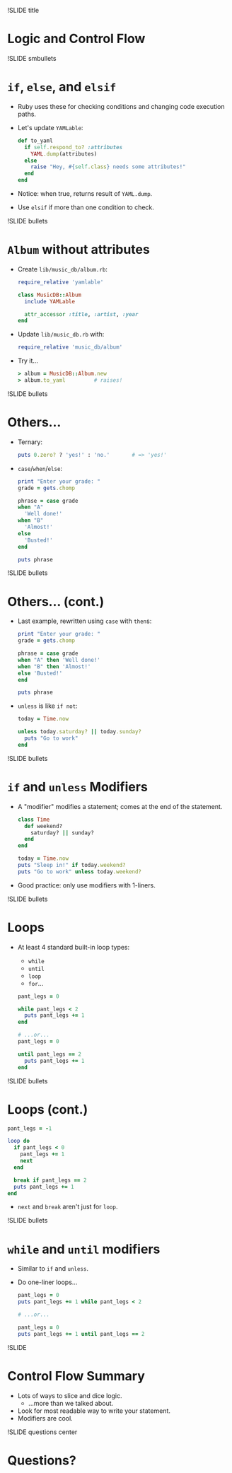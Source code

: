!SLIDE title
# Logic and Control Flow


!SLIDE smbullets
# `if`, `else`, and `elsif`

* Ruby uses these for checking conditions and changing code execution paths.
* Let's update `YAMLable`:

    ```ruby
    def to_yaml
      if self.respond_to? :attributes
        YAML.dump(attributes)
      else
        raise "Hey, #{self.class} needs some attributes!"
      end
    end
    ```
* Notice: when true, returns result of `YAML.dump`.
* Use `elsif` if more than one condition to check.


!SLIDE bullets
# `Album` without attributes

* Create `lib/music_db/album.rb`:

    ```ruby
    require_relative 'yamlable'

    class MusicDB::Album
      include YAMLable

      attr_accessor :title, :artist, :year
    end
    ```
* Update `lib/music_db.rb` with:

    ```ruby
    require_relative 'music_db/album'
    ```
* Try it...

    ```ruby
    > album = MusicDB::Album.new
    > album.to_yaml         # raises!
    ```


!SLIDE bullets
# Others...

* Ternary:

    ```ruby
    puts 0.zero? ? 'yes!' : 'no.'       # => 'yes!'
    ```
* `case`/`when`/`else`:

    ```ruby
    print "Enter your grade: "
    grade = gets.chomp

    phrase = case grade
    when "A"
      'Well done!'
    when "B"
      'Almost!'
    else
      'Busted!'
    end

    puts phrase
    ```


!SLIDE bullets
# Others... (cont.)

* Last example, rewritten using `case` with `then`s:

    ```ruby
    print "Enter your grade: "
    grade = gets.chomp

    phrase = case grade
    when "A" then 'Well done!'
    when "B" then 'Almost!'
    else 'Busted!'
    end

    puts phrase
    ```
* `unless` is like `if not`:

    ```ruby
    today = Time.now

    unless today.saturday? || today.sunday?
      puts "Go to work"
    end
    ```


!SLIDE bullets
# `if` and `unless` Modifiers

* A "modifier" modifies a statement; comes at the end of the statement.

    ```ruby
    class Time
      def weekend?
        saturday? || sunday?
      end
    end

    today = Time.now
    puts "Sleep in!" if today.weekend?
    puts "Go to work" unless today.weekend?
    ```
* Good practice: only use modifiers with 1-liners.


!SLIDE bullets
# Loops

* At least 4 standard built-in loop types:
    * `while`
    * `until`
    * `loop`
    * `for`...

    ```ruby
    pant_legs = 0

    while pant_legs < 2
      puts pant_legs += 1
    end

    # ...or...
    pant_legs = 0

    until pant_legs == 2
      puts pant_legs += 1
    end
    ```


!SLIDE bullets
# Loops (cont.)

```ruby
pant_legs = -1

loop do
  if pant_legs < 0
    pant_legs += 1
    next
  end

  break if pant_legs == 2
  puts pant_legs += 1
end
```

* `next` and `break` aren't just for `loop`.


!SLIDE bullets
# `while` and `until` modifiers

* Similar to `if` and `unless`.
* Do one-liner loops...

    ```ruby
    pant_legs = 0
    puts pant_legs += 1 while pant_legs < 2

    # ...or...

    pant_legs = 0
    puts pant_legs += 1 until pant_legs == 2

    ```


!SLIDE
# Control Flow Summary

* Lots of ways to slice and dice logic.
    * ...more than we talked about.
* Look for most readable way to write your statement.
* Modifiers are cool.


!SLIDE questions center

# Questions?
